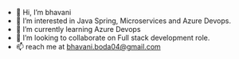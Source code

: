 - 👋 Hi, I’m bhavani
- 👀 I’m interested in Java Spring, Microservices and Azure Devops.
- 🌱 I’m currently learning Azure Devops
- 💞️ I’m looking to collaborate on Full stack development role.
- 📫 reach me at bhavani.boda04@gmail.com

<!---
bhavaniboda/bhavaniboda is a ✨ special ✨ repository because its `README.md` (this file) appears on your GitHub profile.
You can click the Preview link to take a look at your changes.
--->
